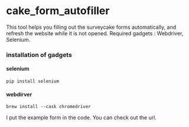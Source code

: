 # cake_form_autofiller
This tool helps you filling out the surveycake forms automatically, and refresh the website while it is not opened. 
Required gadgets : Webdriver, Selenium.

### installation of gadgets
#### selenium
```
pip install selenium
```
#### webdirver
```
brew install --cask chromedriver
```

I put the example form in the code. You can check out the url.
